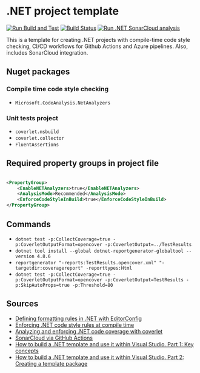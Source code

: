 # .NET project template

[![Run Build and Test](https://github.com/kolosovpetro/DotnetTemplate/actions/workflows/run-build-and-test.yml/badge.svg)](https://github.com/kolosovpetro/DotnetTemplate/actions/workflows/run-build-and-test.yml)
[![Build Status](https://dev.azure.com/RazumovskyPrivateProjects/DotnetTemplate/_apis/build/status/build-dotnet-template?branchName=master)](https://dev.azure.com/RazumovskyPrivateProjects/DotnetTemplate/_build/latest?definitionId=2&branchName=master)
[![Run .NET SonarCloud analysis](https://github.com/kolosovpetro/DotnetTemplate/actions/workflows/sonar-scan.yml/badge.svg)](https://github.com/kolosovpetro/DotnetTemplate/actions/workflows/sonar-scan.yml)

This is a template for creating .NET projects with compile-time code style checking, CI/CD workflows for Github Actions
and Azure pipelines.
Also, includes SonarCloud integration.

## Nuget packages

### Compile time code style checking

- `Microsoft.CodeAnalysis.NetAnalyzers`

### Unit tests project

- `coverlet.msbuild`
- `coverlet.collector`
- `FluentAssertions`

## Required property groups in project file

```xml

<PropertyGroup>
    <EnableNETAnalyzers>true</EnableNETAnalyzers>
    <AnalysisMode>Recommended</AnalysisMode>
    <EnforceCodeStyleInBuild>true</EnforceCodeStyleInBuild>
</PropertyGroup>
```

## Commands

- `dotnet test -p:CollectCoverage=true -p:CoverletOutputFormat=opencover -p:CoverletOutput=../TestResults`
- `dotnet tool install --global dotnet-reportgenerator-globaltool --version 4.8.6`
- `reportgenerator "-reports:TestResults.opencover.xml" "-targetdir:coveragereport" -reporttypes:Html`
- `dotnet test -p:CollectCoverage=true -p:CoverletOutputFormat=opencover -p:CoverletOutput=TestResults -p:SkipAutoProps=true -p:Threshold=80`

## Sources

- [Defining formatting rules in .NET with EditorConfig](https://blog.genezini.com/p/defining-formatting-rules-in-.net-with-editorconfig)
- [Enforcing .NET code style rules at compile time](https://blog.genezini.com/p/enforcing-.net-code-style-rules-at-compile-time)
- [Analyzing and enforcing .NET code coverage with coverlet](https://blog.genezini.com/p/analyzing-and-enforcing-.net-code-coverage-with-coverlet)
- [SonarCloud via GitHub Actions](https://github.com/kolosovpetro/SonarCloudViaGithubActions)
- [How to build a .NET template and use it within Visual Studio. Part 1: Key concepts](https://www.mytechramblings.com/posts/create-dotnet-templates-for-visual-studio-part-1/)
- [How to build a .NET template and use it within Visual Studio. Part 2: Creating a template package](https://www.mytechramblings.com/posts/create-dotnet-templates-for-visual-studio-part-2/)
